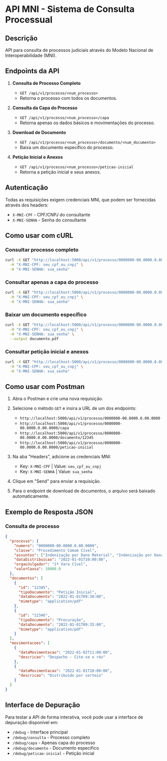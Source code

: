 # API MNI - Sistema de Consulta Processual

## Descrição
API para consulta de processos judiciais através do Modelo Nacional de Interoperabilidade (MNI).

## Endpoints da API

1. **Consulta de Processo Completo**
   - `GET /api/v1/processo/<num_processo>`
   - Retorna o processo com todos os documentos.

2. **Consulta da Capa do Processo**
   - `GET /api/v1/processo/<num_processo>/capa`
   - Retorna apenas os dados básicos e movimentações do processo.

3. **Download de Documento**
   - `GET /api/v1/processo/<num_processo>/documento/<num_documento>`
   - Baixa um documento específico do processo.

4. **Petição Inicial e Anexos**
   - `GET /api/v1/processo/<num_processo>/peticao-inicial`
   - Retorna a petição inicial e seus anexos.

## Autenticação

Todas as requisições exigem credenciais MNI, que podem ser fornecidas através dos headers:
- `X-MNI-CPF` - CPF/CNPJ do consultante
- `X-MNI-SENHA` - Senha do consultante

## Como usar com cURL

### Consultar processo completo
```bash
curl -X GET "http://localhost:5000/api/v1/processo/0000000-00.0000.0.00.0000" \
  -H "X-MNI-CPF: seu_cpf_ou_cnpj" \
  -H "X-MNI-SENHA: sua_senha"
```

### Consultar apenas a capa do processo
```bash
curl -X GET "http://localhost:5000/api/v1/processo/0000000-00.0000.0.00.0000/capa" \
  -H "X-MNI-CPF: seu_cpf_ou_cnpj" \
  -H "X-MNI-SENHA: sua_senha"
```

### Baixar um documento específico
```bash
curl -X GET "http://localhost:5000/api/v1/processo/0000000-00.0000.0.00.0000/documento/12345" \
  -H "X-MNI-CPF: seu_cpf_ou_cnpj" \
  -H "X-MNI-SENHA: sua_senha" \
  --output documento.pdf
```

### Consultar petição inicial e anexos
```bash
curl -X GET "http://localhost:5000/api/v1/processo/0000000-00.0000.0.00.0000/peticao-inicial" \
  -H "X-MNI-CPF: seu_cpf_ou_cnpj" \
  -H "X-MNI-SENHA: sua_senha"
```

## Como usar com Postman

1. Abra o Postman e crie uma nova requisição.

2. Selecione o método `GET` e insira a URL de um dos endpoints:
   - `http://localhost:5000/api/v1/processo/0000000-00.0000.0.00.0000`
   - `http://localhost:5000/api/v1/processo/0000000-00.0000.0.00.0000/capa`
   - `http://localhost:5000/api/v1/processo/0000000-00.0000.0.00.0000/documento/12345`
   - `http://localhost:5000/api/v1/processo/0000000-00.0000.0.00.0000/peticao-inicial`

3. Na aba "Headers", adicione as credenciais MNI:
   - Key: `X-MNI-CPF` | Value: `seu_cpf_ou_cnpj`
   - Key: `X-MNI-SENHA` | Value: `sua_senha`

4. Clique em "Send" para enviar a requisição.

5. Para o endpoint de download de documentos, o arquivo será baixado automaticamente.

## Exemplo de Resposta JSON

### Consulta de processo
```json
{
  "processo": {
    "numero": "0000000-00.0000.0.00.0000",
    "classe": "Procedimento Comum Cível",
    "assuntos": ["Indenização por Dano Material", "Indenização por Dano Moral"],
    "dataDistribuicao": "2022-01-01T10:00:00",
    "orgaoJulgador": "1ª Vara Cível",
    "valorCausa": 10000.0
  },
  "documentos": [
    {
      "id": "12345",
      "tipoDocumento": "Petição Inicial",
      "dataDocumento": "2022-01-01T09:30:00",
      "mimetype": "application/pdf"
    },
    {
      "id": "12346",
      "tipoDocumento": "Procuração",
      "dataDocumento": "2022-01-01T09:35:00",
      "mimetype": "application/pdf"
    }
  ],
  "movimentacoes": [
    {
      "dataMovimentacao": "2022-01-02T11:00:00",
      "descricao": "Despacho - Cite-se o réu"
    },
    {
      "dataMovimentacao": "2022-01-01T10:00:00",
      "descricao": "Distribuído por sorteio"
    }
  ]
}
```

## Interface de Depuração

Para testar a API de forma interativa, você pode usar a interface de depuração disponível em:
- `/debug` - Interface principal
- `/debug/consulta` - Processo completo
- `/debug/capa` - Apenas capa do processo
- `/debug/documento` - Documento específico
- `/debug/peticao-inicial` - Petição inicial